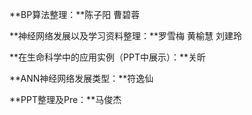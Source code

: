 **BP算法整理：**陈子阳 曹碧蓉

**神经网络发展以及学习资料整理：**罗雪梅 黄榆慧 刘建玲

**在生命科学中的应用实例（PPT中展示）：**关昕

**ANN神经网络发展类型：**符逸仙

**PPT整理及Pre：**马俊杰

